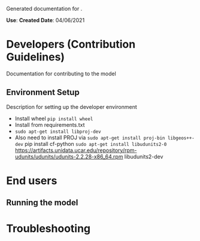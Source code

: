 Generated documentation for <pygeodata>.

**Use**:
**Created Date**: 04/06/2021

# Developers (Contribution Guidelines)

Documentation for contributing to the model

## Environment Setup

Description for setting up the developer environment

- Install wheel `pip install wheel`
- Install from requirements.txt
- `sudo apt-get install libproj-dev`
- Also need to install PROJ via `sudo apt-get install proj-bin libgeos++-dev`
  pip install cf-python
  `sudo apt-get install libudunits2-0`
  https://artifacts.unidata.ucar.edu/repository/rpm-udunits/udunits/udunits-2.2.28-x86_64.rpm
  libudunits2-dev

# End users

## Running the model

# Troubleshooting
